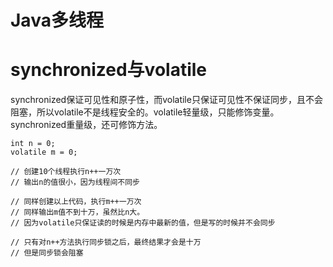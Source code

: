 # Java多线程

# synchronized与volatile

synchronized保证可见性和原子性，而volatile只保证可见性不保证同步，且不会阻塞，所以volatile不是线程安全的。volatile轻量级，只能修饰变量。synchronized重量级，还可修饰方法。

```
int n = 0;
volatile m = 0;

// 创建10个线程执行n++一万次
// 输出n的值很小，因为线程间不同步

// 同样创建以上代码，执行m++一万次
// 同样输出m值不到十万，虽然比n大。
// 因为volatile只保证读的时候是内存中最新的值，但是写的时候并不会同步

// 只有对n++方法执行同步锁之后，最终结果才会是十万
// 但是同步锁会阻塞

```

